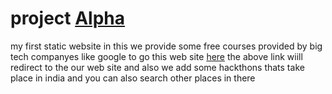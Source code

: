 #  project [Alpha](https://project-alpha-tmc.github.io/)
my first  static website
in this we provide some free courses provided by big tech companyes like google 
to go this web site [here](https://project-alpha-tmc.github.io/)
the above link wiill redirect to the our web site 
and also we add some hackthons thats take place in india and you can also search other places in there
